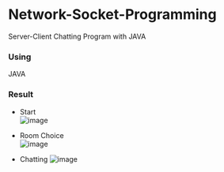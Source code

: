 # Network-Socket-Programming
Server-Client Chatting Program with JAVA

### Using
JAVA

### Result
* Start  
![image](https://user-images.githubusercontent.com/86915357/211305857-026569d9-74a1-47f2-81fb-06647c453c86.png)  

* Room Choice  
![image](https://user-images.githubusercontent.com/86915357/211306076-3fc2c57d-8ae6-432a-94d0-36b6a4ae1198.png)  

* Chatting
![image](https://user-images.githubusercontent.com/86915357/211305673-0d9ce554-c073-4622-a0b4-2839570a2c41.png)  
